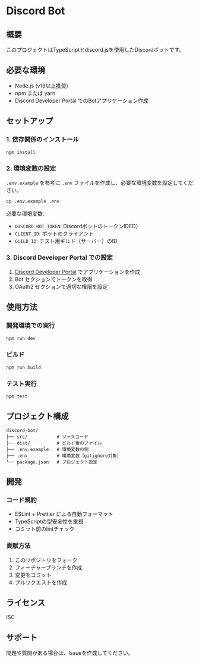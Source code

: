 # Discord Bot

## 概要
このプロジェクトはTypeScriptとdiscord.jsを使用したDiscordボットです。

## 必要な環境
- Node.js (v18以上推奨)
- npm または yarn
- Discord Developer Portal でのBotアプリケーション作成

## セットアップ

### 1. 依存関係のインストール
```bash
npm install
```

### 2. 環境変数の設定
`.env.example` を参考に `.env` ファイルを作成し、必要な環境変数を設定してください。

```bash
cp .env.example .env
```

必要な環境変数:
- `DISCORD_BOT_TOKEN`: DiscordボットのトークンIDED）
- `CLIENT_ID`: ボットのクライアント
- `GUILD_ID`: テスト用ギルド（サーバー）のID

### 3. Discord Developer Portal での設定
1. [Discord Developer Portal](https://discord.com/developers/applications) でアプリケーションを作成
2. Bot セクションでトークンを取得
3. OAuth2 セクションで適切な権限を設定

## 使用方法

### 開発環境での実行
```bash
npm run dev
```

### ビルド
```bash
npm run build
```

### テスト実行
```bash
npm test
```

## プロジェクト構成
```
discord-bot/
├── src/           # ソースコード
├── dist/          # ビルド後のファイル
├── .env.example   # 環境変数の例
├── .env           # 環境変数（gitignore対象）
└── package.json   # プロジェクト設定
```

## 開発

### コード規約
- ESLint + Prettier による自動フォーマット
- TypeScriptの型安全性を重視
- コミット前のlintチェック

### 貢献方法
1. このリポジトリをフォーク
2. フィーチャーブランチを作成
3. 変更をコミット
4. プルリクエストを作成

## ライセンス
ISC

## サポート
問題や質問がある場合は、Issueを作成してください。